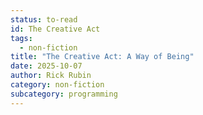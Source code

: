```yaml
---
status: to-read
id: The Creative Act
tags:
  - non-fiction
title: "The Creative Act: A Way of Being"
date: 2025-10-07
author: Rick Rubin
category: non-fiction
subcategory: programming
---
```

